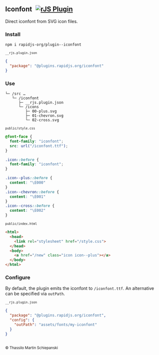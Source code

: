## Iconfont &hairsp; <a href="https://rapidjs.org" target="_blank"><img src="https://rapidjs.org/assets/img/plugin-badge.svg" alt="rJS Plugin"></a>

Direct iconfont from SVG icon files.

### Install

``` console
npm i rapidjs-org/plugin--iconfont
```

<sub><code>__rjs.plugin.json</code></sub>
``` json
{
  "package": "@plugins.rapidjs.org/iconfont"
}
```

### Use

```
└─ /src …
   └─ /iconfont
      ├─ __rjs.plugin.json
      └─ /icons
         ├─ 00-plus.svg
         ├─ 01-chevron.svg
         └─ 02-cross.svg
```

<sub><code>public/style.css</code></sub>

``` css
@font-face {
  font-family: "iconfont";
  src: url("/iconfont.ttf");
}

.icon::before {
  font-family: "iconfont";
}

.icon--plus::before {
  content: "\E000"
}
.icon--chevron::before {
  content: "\E001"
}
.icon--cross::before {
  content: "\E002"
}
```

<sub><code>public/index.html</code></sub>

``` html
<html>
  <head>
    <link rel="stylesheet" href="/style.css">
  </head>
  <body>
    <a href="/new" class="icon icon--plus"></a>
  </body>
</html>
```

### Configure

By default, the plugin emits the iconfont to `/iconfont.ttf`. An alternative can be specified via `outPath`.  

<sub><code>__rjs.plugin.json</code></sub>
``` json
{
  "package": "@plugins.rapidjs.org/iconfont",
  "config": {
    "outPath": "assets/fonts/my-iconfont"
  }
}
```

##

<sub>&copy; Thassilo Martin Schiepanski</sub>
